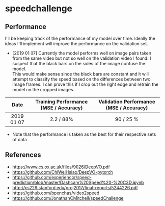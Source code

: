 # speedchallenge

## Performance

I'll be keeping track of the performance of my model over time. Ideally the ideas I'll implement will improve the 
performance on the validation set. 

- [2019 01 07] Currently the model performs well on image pairs taken from the same video but not 
so well on the validation video I found. I suspect that the black bars on the sides of the image confuse the model.  
This would make sense since the black bars are constant and it will attempt to classify the speed based on the 
differences between two image frames. I can prove this if I crop out the right edge and retrain the model on the 
cropped images.

| Date | Training Performance (MSE / Accuracy) | Validation Performance (MSE / Accuracy) |
|:---:|:---:|:---:|
2019 01 07| 2.2 / 88% | 90 / 25 % |

* Note that the performance is taken as the best for their respective sets of data

## References
- https://www.cs.ox.ac.uk/files/9026/DeepVO.pdf
- https://github.com/ChiWeiHsiao/DeepVO-pytorch
- https://github.com/experiencor/speed-prediction/blob/master/Dashcam%20Speed%20-%20C3D.ipynb
- http://cs229.stanford.edu/proj2017/final-reports/5244226.pdf
- https://github.com/bpenchas/video2speed
- https://github.com/JonathanCMitchell/speedChallenge